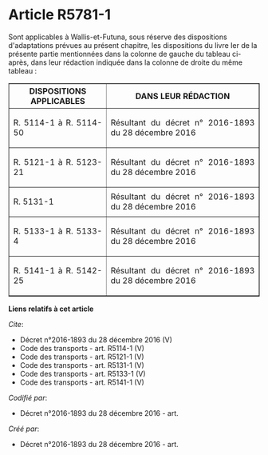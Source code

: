 # Article R5781-1

Sont applicables à Wallis-et-Futuna, sous réserve des dispositions d'adaptations prévues au présent chapitre, les
dispositions du livre Ier de la présente partie mentionnées dans la colonne de gauche du tableau ci-après, dans leur
rédaction indiquée dans la colonne de droite du même tableau : 

<table border="1">
    <tbody>
      <tr>
        <th>DISPOSITIONS APPLICABLES 

</th>
        <th>DANS LEUR RÉDACTION 

</th>
      </tr>
      <tr>
        <td align="justify">

R. 5114-1 à R. 5114-50 

</td>
        <td align="justify">Résultant du décret n° 2016-1893 du 28 décembre 2016 

</td>
      </tr>
      <tr>
        <td align="justify">

R. 5121-1 à R. 5123-21 

</td>
        <td align="justify">Résultant du décret n° 2016-1893 du 28 décembre 2016 

</td>
      </tr>
      <tr>
        <td align="justify">

R. 5131-1 

</td>
        <td align="justify">Résultant du décret n° 2016-1893 du 28 décembre 2016 

</td>
      </tr>
      <tr>
        <td align="justify">

R. 5133-1 à R. 5133-4 

</td>
        <td align="justify">Résultant du décret n° 2016-1893 du 28 décembre 2016 

</td>
      </tr>
      <tr>
        <td align="justify">

R. 5141-1 à R. 5142-25

</td>
        <td align="justify">Résultant du décret n° 2016-1893 du 28 décembre 2016

</td>
      </tr>
    </tbody>
  </table>

**Liens relatifs à cet article**

_Cite_:

  - Décret n°2016-1893 du 28 décembre 2016 (V)
  - Code des transports - art. R5114-1 (V)
  - Code des transports - art. R5121-1 (V)
  - Code des transports - art. R5131-1 (V)
  - Code des transports - art. R5133-1 (V)
  - Code des transports - art. R5141-1 (V)

_Codifié par_:

  - Décret n°2016-1893 du 28 décembre 2016 - art.

_Créé par_:

  - Décret n°2016-1893 du 28 décembre 2016 - art.
